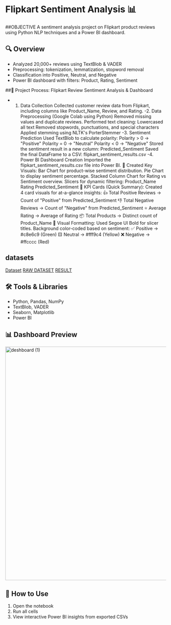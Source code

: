 # Flipkart Sentiment Analysis 📊
##OBJECTIVE
A sentiment analysis project on Flipkart product reviews using Python NLP techniques and a Power BI dashboard.

## 🔍 Overview
- Analyzed 20,000+ reviews using TextBlob & VADER
- Preprocessing: tokenization, lemmatization, stopword removal
- Classification into Positive, Neutral, and Negative
- Power BI dashboard with filters: Product, Rating, Sentiment
  
##📝 Project Process: Flipkart Review Sentiment Analysis & Dashboard
- 1. Data Collection
Collected customer review data from Flipkart, including columns like Product_Name, Review, and Rating.
-2. Data Preprocessing (Google Colab using Python)
Removed missing values and duplicate reviews.
Performed text cleaning:
Lowercased all text
Removed stopwords, punctuations, and special characters
Applied stemming using NLTK's PorterStemmer
-3. Sentiment Prediction
Used TextBlob to calculate polarity:
Polarity > 0 → "Positive"
Polarity = 0 → "Neutral"
Polarity < 0 → "Negative"
Stored the sentiment result in a new column: Predicted_Sentiment
Saved the final DataFrame to a CSV: flipkart_sentiment_results.csv
-4. Power BI Dashboard Creation
Imported the flipkart_sentiment_results.csv file into Power BI.
🔸 Created Key Visuals:
Bar Chart for product-wise sentiment distribution.
Pie Chart to display sentiment percentage.
Stacked Column Chart for Rating vs Sentiment overview.
Slicers for dynamic filtering:
Product_Name
Rating
Predicted_Sentiment
🔸 KPI Cards (Quick Summary):
Created 4 card visuals for at-a-glance insights:
👍 Total Positive Reviews → Count of "Positive" from Predicted_Sentiment
👎 Total Negative Reviews → Count of "Negative" from Predicted_Sentiment
⭐ Average Rating → Average of Rating
📦 Total Products → Distinct count of Product_Name
🔸 Visual Formatting:
Used Segoe UI Bold for slicer titles.
Background color-coded based on sentiment:
✅ Positive → #c8e6c9 (Green)
🟨 Neutral → #fff9c4 (Yellow)
❌ Negative → #ffcccc (Red)


## datasets
<a href="https://github.com/gopalmandal2002/flipkart-sentiment-analysis/blob/main/flipkart.csv">Dataset</a>
<a href="https://github.com/gopalmandal2002/flipkart-sentiment-analysis/blob/main/archive%20(2)%20(1).zip">RAW DATASET</a>
<a href="https://github.com/gopalmandal2002/flipkart-sentiment-analysis/blob/main/flipkart_sentiment_results%20(2).csv">RESULT</a>
## 🛠️ Tools & Libraries
- Python, Pandas, NumPy
- TextBlob, VADER
- Seaborn, Matplotlib
- Power BI
## 📊 Dashboard Preview
<img width="1329" height="732" alt="deshboard (1)" src="https://github.com/user-attachments/assets/57701d40-25ea-44e4-8e20-29423cd239a9" />

## 🔗 How to Use
1. Open the notebook
2. Run all cells
3. View interactive Power BI insights from exported CSVs



